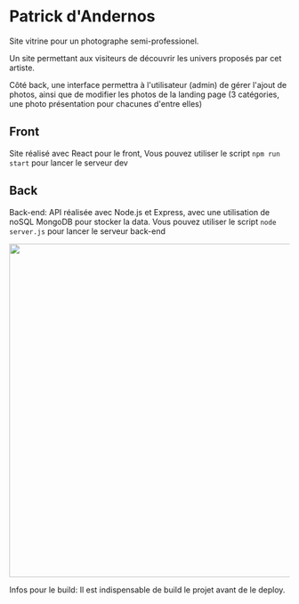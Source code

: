 # Patrick d'Andernos

Site vitrine pour un photographe semi-professionel.

Un site permettant aux visiteurs de découvrir les univers proposés par cet artiste.

Côté back, une interface permettra à l'utilisateur (admin) de gérer l'ajout de photos, ainsi que de modifier les photos de la landing page (3 catégories, une photo présentation pour chacunes d'entre elles)

## Front

Site réalisé avec React pour le front,
Vous pouvez utiliser le script `npm run start` pour lancer le serveur dev

## Back

Back-end: API réalisée avec Node.js et Express, avec une utilisation de noSQL MongoDB pour stocker la data.
Vous pouvez utiliser le script `node server.js` pour lancer le serveur back-end

<p align="center">
<img  src="./src/Assets/section-portraits.jpg" width=600>
</p>

Infos pour le build:
Il est indispensable de build le projet avant de le deploy.

